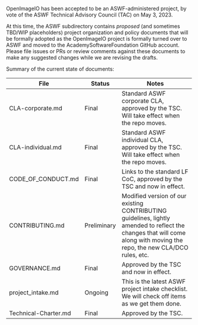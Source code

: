 OpenImageIO has been accepted to be an ASWF-administered project, by vote of
the ASWF Technical Advisory Council (TAC) on May 3, 2023.

At this time, the ASWF subdirectory contains *proposed* (and sometimes TBD/WIP
placeholders) project organization and policy documents that will be formally
adopted as the OpenImageIO project is formally turned over to ASWF and moved
to the AcademySoftwareFoundation GitHub account. Please file issues or PRs
or review comments against these documents to make any suggested changes while
we are revising the drafts.

Summary of the current state of documents:

| File | Status | Notes |
| ---- | ------ | ----- |
| CLA-corporate.md | Final | Standard ASWF corporate CLA, approved by the TSC. Will take effect when the repo moves. |
| CLA-individual.md | Final | Standard ASWF individual CLA, approved by the TSC. Will take effect when the repo moves. |
| CODE_OF_CONDUCT.md | Final | Links to the standard LF CoC, approved by the TSC and now in effect. |
| CONTRIBUTING.md | Preliminary | Modified version of our existing CONTRIBUTING guidelines, lightly amended to reflect the changes that will come along with moving the repo, the new CLA/DCO rules, etc.
| GOVERNANCE.md | Final | Approved by the TSC and now in effect. |
| project_intake.md | Ongoing | This is the latest ASWF project intake checklist. We will check off items as we get them done. |
| Technical-Charter.md | Final | Approved by the TSC. |
